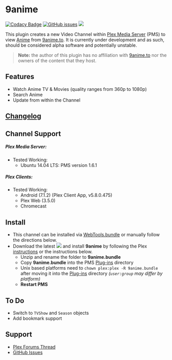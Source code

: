 9anime
===========

[![Codacy Badge](https://api.codacy.com/project/badge/Grade/87e4130322374e9e900fcc763a27eb4e)](https://www.codacy.com/app/twoure/9anime-bundle?utm_source=github.com&amp;utm_medium=referral&amp;utm_content=Twoure/9anime.bundle&amp;utm_campaign=Badge_Grade) [![GitHub issues](https://img.shields.io/github/issues/Twoure/9anime.bundle.svg?style=flat)](https://github.com/Twoure/9anime.bundle/issues) [![](https://img.shields.io/github/release/Twoure/9anime.bundle.svg?style=flat)](https://github.com/Twoure/9anime.bundle/releases)

This plugin creates a new Video Channel within [Plex Media Server](https://plex.tv/) (PMS) to view [Anime](https://en.wikipedia.org/wiki/Anime) from [9anime.to](https://9anime.to/).  It is currently under development and as such, should be considered alpha software and potentially unstable.

> **Note:** the author of this plugin has no affiliation with [9anime.to](https://9anime.to/) nor the owners of the content that they host.

## Features

- Watch Anime TV & Movies (quality ranges from 360p to 1080p)
- Search Anime
- Update from within the Channel

## [Changelog](Changelog.md#changelog)

## Channel Support

##### Plex Media Server:
- Tested Working:
  - Ubuntu 14.04 LTS: PMS version 1.6.1

##### Plex Clients:
- Tested Working:
  - Android (7.1.2) (Plex Client App, v5.8.0.475)
  - Plex Web (3.5.0)
  - Chromecast

## Install

- This channel can be installed via [WebTools.bundle](https://github.com/dagalufh/WebTools.bundle) or manually follow the directions below.
- Download the latest [![](https://img.shields.io/github/release/Twoure/9anime.bundle.svg?style=flat)](https://github.com/Twoure/9anime.bundle/releases) and install **9anime** by following the Plex [instructions](https://support.plex.tv/hc/en-us/articles/201187656-How-do-I-manually-install-a-channel-) or the instructions below.
  - Unzip and rename the folder to **9anime.bundle**
  - Copy **9anime.bundle** into the PMS [Plug-ins](https://support.plex.tv/hc/en-us/articles/201106098-How-do-I-find-the-Plug-Ins-folder-) directory
  - Unix based platforms need to `chown plex:plex -R 9anime.bundle` after moving it into the [Plug-ins](https://support.plex.tv/hc/en-us/articles/201106098-How-do-I-find-the-Plug-Ins-folder-) directory _(`user:group` may differ by platform)_
  - **Restart PMS**

## To Do

- Switch to `TVShow` and `Season` objects
- Add bookmark support

## Support

- [Plex Forums Thread](https://forums.plex.tv/discussion/251439)
- [GitHub Issues](https://github.com/Twoure/9anime.bundle/issues)
